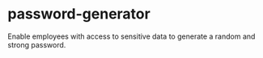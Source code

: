 # password-generator
Enable employees with access to sensitive data to generate a random and strong password.
